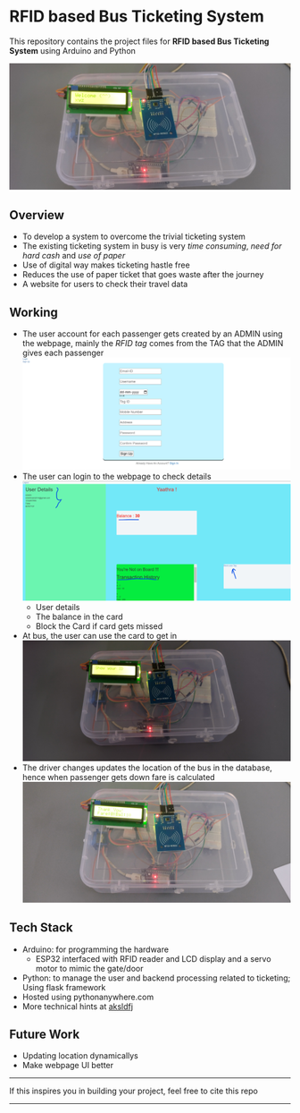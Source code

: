 # RFID based Bus Ticketing System

This repository contains the project files for 
**RFID based Bus Ticketing System** using Arduino and Python

![Setup-of-project](/assets/setup.jpg)

## Overview
- To develop a system to overcome the trivial ticketing system
- The existing ticketing system in busy is very *time consuming*, *need for hard cash* and *use of paper*
- Use of digital way makes ticketing hastle free
- Reduces the use of paper ticket that goes waste after the journey
- A website for users to check their travel data

## Working
- The user account for each passenger gets created by an ADMIN using the webpage, mainly the *RFID tag* comes from the TAG that the ADMIN gives each passenger
![sign-up page](/assets/webpage_signup.png)
- The user can login to the webpage to check details
![user-dashboard](/assets/webpage_user.png)
    - User details
    - The balance in the card
    - Block the Card if card gets missed
- At bus, the user can use the card to get in
![boarding-bus](/assets/show_id.jpg)
- The driver changes updates the location of the bus in the database, hence when passenger gets down fare is calculated
![deboarding-bus](/assets/thank_you.jpg)

## Tech Stack
- Arduino: for programming the hardware
    - ESP32 interfaced with RFID reader and LCD display and a servo motor to mimic the gate/door
- Python: to manage the user and backend processing related to ticketing; Using flask framework
- Hosted using pythonanywhere.com
- More technical hints at [aksldfj](tech_readme.md)

## Future Work
- Updating location dynamicallys
- Make webpage UI better

---

If this inspires you in building your project, feel free to cite this repo

---